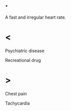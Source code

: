 # .

A fast and irregular heart rate.

# <

Psychiatric disease

Recreational drug

# >

Chest pain

Tachycardia
